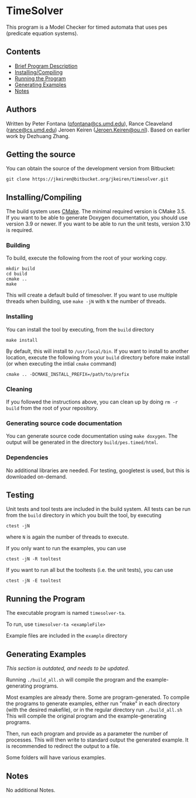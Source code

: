 # TimeSolver

This program is a Model Checker for timed automata that uses pes (predicate equation systems).

## Contents

* [Brief Program Description](#brief-program-description)
* [Installing/Compiling](#installing-compiling)
* [Running the Program](#running-the-program)
* [Generating Examples](#generating-examples)
* [Notes](#notes)

## Authors

Written by Peter Fontana (pfontana@cs.umd.edu), Rance Cleaveland (rance@cs.umd.edu) Jeroen Keiren (Jeroen.Keiren@ou.nl). Based on earlier work by Dezhuang Zhang.

## Getting the source

You can obtain the source of the development version from Bitbucket:

```
git clone https://jkeiren@bitbucket.org/jkeiren/timesolver.git
```

## Installing/Compiling

The build system uses [CMake](https://cmake.org/). The minimal required version is CMake 3.5. If you want to be able to generate Doxygen documentation, you should use version 3.9 or newer. If you want to be able to run the unit tests, version 3.10 is required.

### Building
To build, execute the following from the root of your working copy.

```
mkdir build
cd build
cmake ..
make
```

This will create a default build of timesolver. If you want to use multiple threads when building, use `make -jN` with `N` the number of threads.

### Installing
You can install the tool by executing, from the `build` directory

```
make install
```

By default, this will install to `/usr/local/bin`. If you want to install to another location, execute the following from your `build` directory before make install (or when executing the intial `cmake` command)

```
cmake .. -DCMAKE_INSTALL_PREFIX=/path/to/prefix
```

### Cleaning

If you followed the instructions above, you can clean up by doing `rm -r build` from the root of your repository.

### Generating source code documentation

You can generate source code documentation using `make doxygen`. The output will be generated in the directory `build/pes.timed/html`.

### Dependencies

No additional libraries are needed. For testing, googletest is used, but this is downloaded on-demand.

## Testing

Unit tests and tool tests are included in the build system. All tests can be run from the `build` directory in which you built the tool, by executing

```
ctest -jN
```
where `N` is again the number of threads to execute.

If you only want to run the examples, you can use
```
ctest -jN -R tooltest
```

If you want to run all but the tooltests (i.e. the unit tests), you can use

```
ctest -jN -E tooltest
```

## Running the Program

The executable program is named `timesolver-ta`.

To run, use `timesolver-ta <exampleFile>`

Example files are included in the `example` directory 

## Generating Examples

*This section is outdated, and needs to be updated*.

Running `./build_all.sh` will compile the program and the example-generating programs.

Most examples are already there.  Some are program-generated.  To compile the programs to generate examples, either run "make" in each directory (with the desired makefile), or in the regular directory run `./build_all.sh`  This will compile the original program and the example-generating programs.

Then, run each program and provide as a parameter the number of processes.  This will then write to standard output the generated example.  It is recommended to redirect the output to a file.

Some folders will have various examples.

## Notes

No additional Notes.